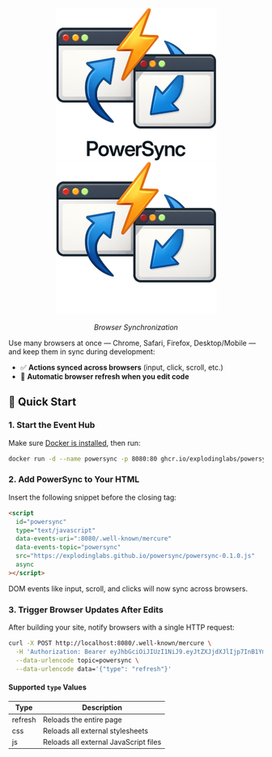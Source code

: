 <p align="center">
  <img alt="Logo" height="300" src="https://github.com/explodinglabs/powersync/blob/main/images/logo-light.png?raw=true#gh-light-mode-only" />
  <img alt="Logo" height="300" src="https://github.com/explodinglabs/powersync/blob/main/images/logo-dark.png?raw=true#gh-dark-mode-only" />
</p>

<p align="center">
  <i>Browser Synchronization</i>
</p>

Use many browsers at once — Chrome, Safari, Firefox,
Desktop/Mobile — and keep them in sync during
development:

- ✅ **Actions synced across browsers** (input, click,
  scroll, etc.)
- 🔁 **Automatic browser refresh when you edit code**

## 🚀 Quick Start

### 1. Start the Event Hub

Make sure [Docker is
installed](https://docs.docker.com/get-docker/), then
run:

```sh
docker run -d --name powersync -p 8080:80 ghcr.io/explodinglabs/powersync
```

### 2. Add PowerSync to Your HTML

Insert the following snippet before the closing </body> tag:

```html
<script
  id="powersync"
  type="text/javascript"
  data-events-uri=":8080/.well-known/mercure"
  data-events-topic="powersync"
  src="https://explodinglabs.github.io/powersync/powersync-0.1.0.js"
  async
></script>
```

DOM events like input, scroll, and clicks will now sync across browsers.

### 3. Trigger Browser Updates After Edits

After building your site, notify browsers with a single
HTTP request:

```sh
curl -X POST http://localhost:8080/.well-known/mercure \
  -H 'Authorization: Bearer eyJhbGciOiJIUzI1NiJ9.eyJtZXJjdXJlIjp7InB1Ymxpc2giOlsiKiJdfX0.PXwpfIGng6KObfZlcOXvcnWCJOWTFLtswGI5DZuWSK4' \
  --data-urlencode topic=powersync \
  --data-urlencode data='{"type": "refresh"}'
```

#### Supported `type` Values

| Type    | Description                           |
| ------- | ------------------------------------- |
| refresh | Reloads the entire page               |
| css     | Reloads all external stylesheets      |
| js      | Reloads all external JavaScript files |
